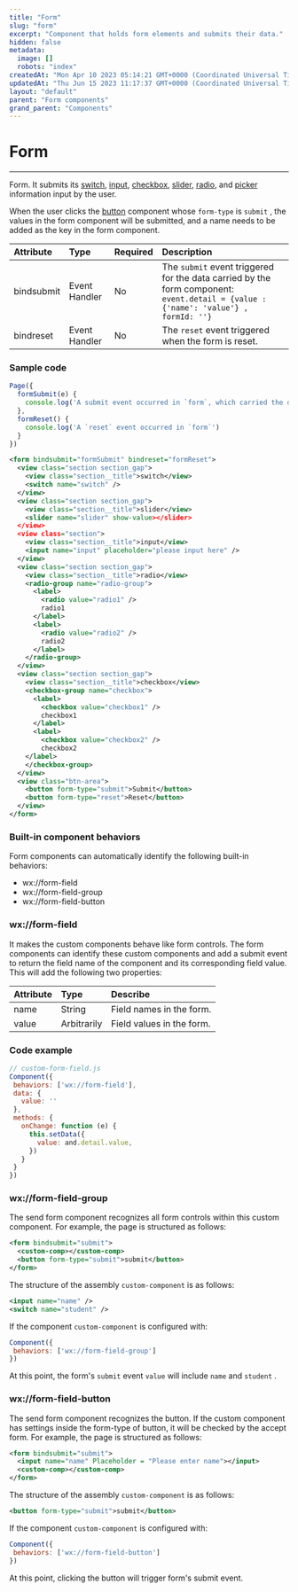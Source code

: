 ```yaml
---
title: "Form"
slug: "form"
excerpt: "Component that holds form elements and submits their data."
hidden: false
metadata: 
  image: []
  robots: "index"
createdAt: "Mon Apr 10 2023 05:14:21 GMT+0000 (Coordinated Universal Time)"
updatedAt: "Thu Jun 15 2023 11:17:37 GMT+0000 (Coordinated Universal Time)"
layout: "default"
parent: "Form components"
grand_parent: "Components"
---
```

# Form 
*** 
Form. It submits its [switch](doc:switch), [input](doc:input), [checkbox](doc:checkbox), [slider](doc:slider), [radio](doc:radio), and [picker](doc:picker) information input by the user.

When the user clicks the [button](doc:button) component whose `form-type` is `submit` , the values in the form component will be submitted, and a name needs to be added as the key in the form component.

| Attribute  | Type          | Required | Description                                                                                                                        |
| :--------- | :------------ | :------- | :--------------------------------------------------------------------------------------------------------------------------------- |
| bindsubmit | Event Handler | No       | The `submit` event triggered for the data carried by the form component: `event.detail = {value : {'name': 'value'} , formId: ''}` |
| bindreset  | Event Handler | No       | The `reset` event triggered when the form is reset.                                                                                |

### Sample code

```javascript
Page({
  formSubmit(e) {
  	console.log('A submit event occurred in `form`, which carried the data', e.detail.value)
  },
  formReset() {
  	console.log('A `reset` event occurred in `form`')
  }
})
```
```xml WXML
<form bindsubmit="formSubmit" bindreset="formReset">
  <view class="section section_gap">
    <view class="section__title">switch</view>
    <switch name="switch" />
  </view>
  <view class="section section_gap">
    <view class="section__title">slider</view>
    <slider name="slider" show-value></slider>
  </view>
  <view class="section">
    <view class="section__title">input</view>
    <input name="input" placeholder="please input here" />
  </view>
  <view class="section section_gap">
    <view class="section__title">radio</view>
    <radio-group name="radio-group">
      <label>
      	<radio value="radio1" />
      	radio1
      </label>
      <label>
      	<radio value="radio2" />
      	radio2
      </label>
    </radio-group>
  </view>
  <view class="section section_gap">
    <view class="section__title">checkbox</view>
    <checkbox-group name="checkbox">
      <label>
      	<checkbox value="checkbox1" />
      	checkbox1
      </label>
      <label>
      	<checkbox value="checkbox2" />
      	checkbox2
    </label>
    </checkbox-group>
  </view>
  <view class="btn-area">
    <button form-type="submit">Submit</button>
    <button form-type="reset">Reset</button>
  </view>
</form>

```

### Built-in component behaviors

Form components can automatically identify the following built-in behaviors:

- wx://form-field
- wx://form-field-group
- wx://form-field-button

### wx://form-field

It makes the custom components behave like form controls. The form components can identify these custom components and add a submit event to return the field name of the component and its corresponding field value. This will add the following two properties:

| Attribute | Type        | Describe                  |
| :-------- | :---------- | :------------------------ |
| name      | String      | Field names in the form.  |
| value     | Arbitrarily | Field values in the form. |

### Code example

```javascript JavaScript
// custom-form-field.js
Component({
 behaviors: ['wx://form-field'],
 data: {
   value: ''
 },
 methods: {
   onChange: function (e) {
     this.setData({
       value: and.detail.value,
     })
   }
 }
})
```

### wx://form-field-group

The send form component recognizes all form controls within this custom component. For example, the page is structured as follows:

```xml WXML
<form bindsubmit="submit">
  <custom-comp></custom-comp>
  <button form-type="submit">submit</button>
</form>
```

The structure of the assembly `custom-component`  is as follows:

```xml WXML
<input name="name" />
<switch name="student" />
```

If the component `custom-component` is configured with:

```javascript JavaScript
Component({
 behaviors: ['wx://form-field-group']
})
```

At this point, the form's `submit` event `value` will include `name` and `student` .

### wx://form-field-button

The send form component recognizes the button. If the custom component has settings inside the form-type of button, it will be checked by the accept form. For example, the page is structured as follows:

```xml WXML
<form bindsubmit="submit">
  <input name="name" Placeholder = "Please enter name"></input>
  <custom-comp></custom-comp>
</form>
```

The structure of the assembly `custom-component`  is as follows:

```xml WXML
<button form-type="submit">submit</button>
```

If the component `custom-component` is configured with:

```javascript JavaScript
Component({
 behaviors: ['wx://form-field-button']
})
```

At this point, clicking the button will trigger form's submit event.
